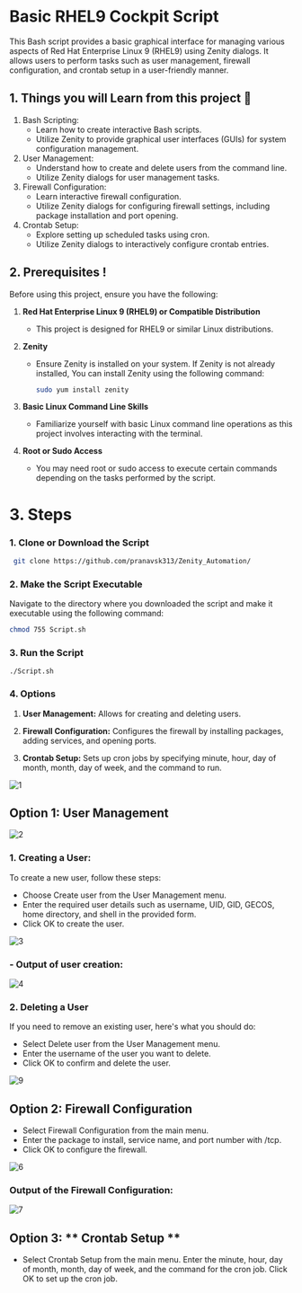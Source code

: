 # Basic RHEL9 Cockpit Script

This Bash script provides a basic graphical interface for managing various aspects of Red Hat Enterprise Linux 9 (RHEL9) using Zenity dialogs. It allows users to perform tasks such as user management, firewall configuration, and crontab setup in a user-friendly manner.

## 1. Things you will Learn from this project 🤯
1. Bash Scripting:
   - Learn how to create interactive Bash scripts.
   - Utilize Zenity to provide graphical user interfaces (GUIs) for system configuration management.
2. User Management:
   - Understand how to create and delete users from the command line.
   - Utilize Zenity dialogs for user management tasks.
3. Firewall Configuration:
   - Learn interactive firewall configuration.
   - Utilize Zenity dialogs for configuring firewall settings, including package installation and port opening.
4. Crontab Setup:
   - Explore setting up scheduled tasks using cron.
   - Utilize Zenity dialogs to interactively configure crontab entries.

##  2. **Prerequisites** ! 
Before using this project, ensure you have the following:

1. **Red Hat Enterprise Linux 9 (RHEL9) or Compatible Distribution**
   - This project is designed for RHEL9 or similar Linux distributions.

2. **Zenity**
   - Ensure Zenity is installed on your system. If Zenity is not already installed, You can install Zenity using the following command:
     ```bash
     sudo yum install zenity
     ```

3. **Basic Linux Command Line Skills**
   - Familiarize yourself with basic Linux command line operations as this project involves interacting with the terminal.

4. **Root or Sudo Access**
   - You may need root or sudo access to execute certain commands depending on the tasks performed by the script.

# 3. Steps

### 1. Clone or Download the Script
```bash
 git clone https://github.com/pranavsk313/Zenity_Automation/
```
### 2. Make the Script Executable
Navigate to the directory where you downloaded the script and make it executable using the following command:

```bash
chmod 755 Script.sh
```

### 3. Run the Script
```
./Script.sh
```
### 4. Options
1. **User Management:** Allows for creating and deleting users.

2. **Firewall Configuration:** Configures the firewall by installing packages, adding services, and opening ports.

3. **Crontab Setup:** Sets up cron jobs by specifying minute, hour, day of month, month, day of week, and the command to run.

![1](https://github.com/pranavsk313/Zenity_Automation/assets/122976840/7757caca-450f-4aa5-9105-7d28b0748305)

## Option 1: **User Management** 
   ![2](https://github.com/pranavsk313/Zenity_Automation/assets/122976840/60ac8a90-a7bd-4662-97b7-8f3fb94a9dc0)

### 1. **Creating a User:**
   To create a new user, follow these steps:
   - Choose Create user from the User Management menu.
   - Enter the required user details such as username, UID, GID, GECOS, home directory, and shell in the provided form.
   - Click OK to create the user.

![3](https://github.com/pranavsk313/Zenity_Automation/assets/122976840/aafe8212-6603-41e8-8867-6daf88a65281)

### - Output of user creation:
![4](https://github.com/pranavsk313/Zenity_Automation/assets/122976840/510ce810-3489-4e40-b158-8876752d5962)


### 2. **Deleting a User**
   If you need to remove an existing user, here's what you should do:
   - Select Delete user from the User Management menu.
   - Enter the username of the user you want to delete.
   - Click OK to confirm and delete the user.

![9](https://github.com/pranavsk313/Zenity_Automation/assets/122976840/91959af2-6397-4704-b289-cd5d3c2d4df4)


##  Option 2: **Firewall Configuration**
   - Select Firewall Configuration from the main menu.
   - Enter the package to install, service name, and port number with /tcp.
   - Click OK to configure the firewall.

![6](https://github.com/pranavsk313/Zenity_Automation/assets/122976840/654e82c6-9c4c-4846-a9ae-f5a8c7fa386d)

### Output of the Firewall Configuration:

![7](https://github.com/pranavsk313/Zenity_Automation/assets/122976840/341f4896-c2d3-4571-96e6-ae3ea6e671d2)

## Option 3: ** Crontab Setup **
- Select Crontab Setup from the main menu.
Enter the minute, hour, day of month, month, day of week, and the command for the cron job.
Click OK to set up the cron job.






